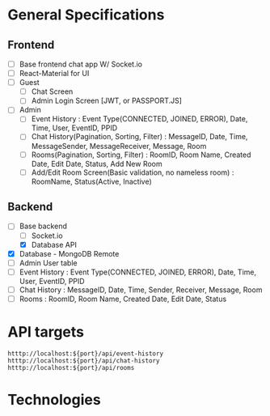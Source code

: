 # General Specifications
## Frontend
- [ ] Base frontend chat app W/ Socket.io
- [ ] React-Material for UI
- [ ] Guest
    - [ ] Chat Screen
    - [ ] Admin Login Screen [JWT, or PASSPORT.JS]
- [ ] Admin
    - [ ] Event History : Event Type(CONNECTED, JOINED, ERROR), Date, Time, User, EventID, PPID 
    - [ ] Chat History(Pagination, Sorting, Filter) : MessageID, Date, Time, MessageSender, MessageReceiver, Message, Room
    - [ ] Rooms(Pagination, Sorting, Filter) : RoomID, Room Name, Created Date, Edit Date, Status, Add New Room
    - [ ] Add/Edit Room Screen(Basic validation, no nameless room) : RoomName, Status(Active, Inactive)
## Backend
- [ ]   Base backend
    - [ ] Socket.io
    - [x] Database API
- [x]   Database - MongoDB Remote 
- [ ]   Admin User table
- [ ]   Event History : Event Type(CONNECTED, JOINED, ERROR), Date, Time, User, EventID, PPID 
- [ ]   Chat History : MessageID, Date, Time, Sender, Receiver, Message, Room
- [ ]   Rooms : RoomID, Room Name, Created Date, Edit Date, Status

# API targets
`htttp://localhost:${port}/api/event-history`
`htttp://localhost:${port}/api/chat-history`
`htttp://localhost:${port}/api/rooms`

# Technologies
